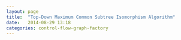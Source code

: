 ```yaml
---
layout:	page
title:	"Top-Down Maximum Common Subtree Isomorphism Algorithm"
date:	2014-08-29 13:18
categories: control-flow-graph-factory
---
```

